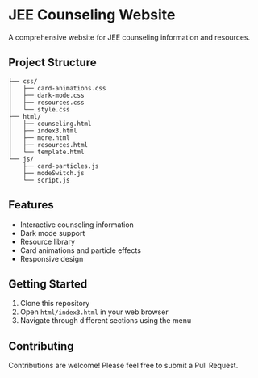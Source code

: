 # JEE Counseling Website

A comprehensive website for JEE counseling information and resources.

## Project Structure

```
├── css/
│   ├── card-animations.css
│   ├── dark-mode.css
│   ├── resources.css
│   └── style.css
├── html/
│   ├── counseling.html
│   ├── index3.html
│   ├── more.html
│   ├── resources.html
│   └── template.html
└── js/
    ├── card-particles.js
    ├── modeSwitch.js
    └── script.js
```

## Features

- Interactive counseling information
- Dark mode support
- Resource library
- Card animations and particle effects
- Responsive design

## Getting Started

1. Clone this repository
2. Open `html/index3.html` in your web browser
3. Navigate through different sections using the menu

## Contributing

Contributions are welcome! Please feel free to submit a Pull Request.